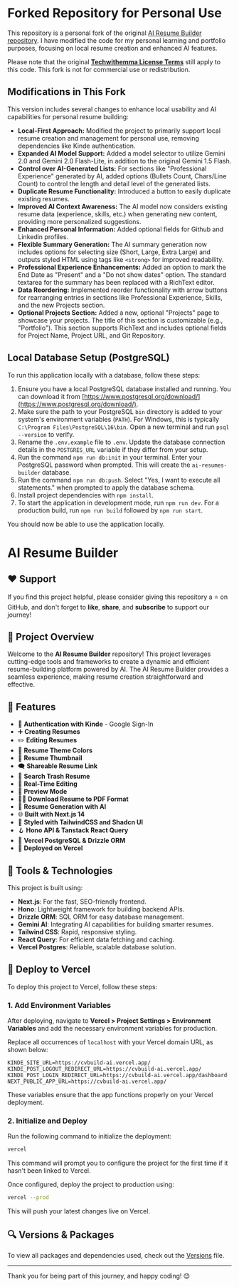 # Forked Repository for Personal Use

This repository is a personal fork of the original [AI Resume Builder repository](https://github.com/TechWithEmmaYT/AI-Resumes-Builder). I have modified the code for my personal learning and portfolio purposes, focusing on local resume creation and enhanced AI features.

Please note that the original **[Techwithemma License Terms](TECHWITHEMMA-LICENSE.md)** still apply to this code. This fork is not for commercial use or redistribution.

## Modifications in This Fork

This version includes several changes to enhance local usability and AI capabilities for personal resume building:

* **Local-First Approach:** Modified the project to primarily support local resume creation and management for personal use, removing dependencies like Kinde authentication.
* **Expanded AI Model Support:** Added a model selector to utilize Gemini 2.0 and Gemini 2.0 Flash-Lite, in addition to the original Gemini 1.5 Flash.
* **Control over AI-Generated Lists:** For sections like "Professional Experience" generated by AI, added options (Bullets Count, Chars/Line Count) to control the length and detail level of the generated lists.
* **Duplicate Resume Functionality:** Introduced a button to easily duplicate existing resumes.
* **Improved AI Context Awareness:** The AI model now considers existing resume data (experience, skills, etc.) when generating new content, providing more personalized suggestions.
* **Enhanced Personal Information:** Added optional fields for Github and Linkedin profiles.
* **Flexible Summary Generation:** The AI summary generation now includes options for selecting size (Short, Large, Extra Large) and outputs styled HTML using tags like `<strong>` for improved readability.
* **Professional Experience Enhancements:** Added an option to mark the End Date as "Present" and a "Do not show dates" option. The standard textarea for the summary has been replaced with a RichText editor.
* **Data Reordering:** Implemented reorder functionality with arrow buttons for rearranging entries in sections like Professional Experience, Skills, and the new Projects section.
* **Optional Projects Section:** Added a new, optional "Projects" page to showcase your projects. The title of this section is customizable (e.g., "Portfolio"). This section supports RichText and includes optional fields for Project Name, Project URL, and Git Repository.

## Local Database Setup (PostgreSQL)

To run this application locally with a database, follow these steps:

1. Ensure you have a local PostgreSQL database installed and running. You can download it from [https://www.postgresql.org/download/](https://www.postgresql.org/download/).
2. Make sure the path to your PostgreSQL `bin` directory is added to your system's environment variables (`PATH`). For Windows, this is typically `C:\Program Files\PostgreSQL\16\bin`. Open a new terminal and run `psql --version` to verify.
3. Rename the `.env.example` file to `.env`. Update the database connection details in the `POSTGRES_URL` variable if they differ from your setup.
4. Run the command `npm run db:init` in your terminal. Enter your PostgreSQL password when prompted. This will create the `ai-resumes-builder` database.
5. Run the command `npm run db:push`. Select "Yes, I want to execute all statements." when prompted to apply the database schema.
6. Install project dependencies with `npm install`.
7. To start the application in development mode, run `npm run dev`. For a production build, run `npm run build` followed by `npm run start`.

You should now be able to use the application locally.

# AI Resume Builder

## ❤️ Support

If you find this project helpful, please consider giving this repository a ⭐️ on GitHub, and don't forget to **like**, **share**, and **subscribe** to support our journey!

## 📌 Project Overview

Welcome to the **AI Resume Builder** repository! This project leverages cutting-edge tools and frameworks to create a dynamic and efficient resume-building platform powered by AI. The AI Resume Builder provides a seamless experience, making resume creation straightforward and effective.

## 🌟 Features

- 🔐 **Authentication with Kinde** - Google Sign-In
- ➕ **Creating Resumes**
- ✏️ **Editing Resumes**
- 🎨 **Resume Theme Colors**
- 📸 **Resume Thumbnail**
- 🗨️ **Shareable Resume Link**
- 🔎 **Search Trash Resume**
- 📡 **Real-Time Editing**
- 🔗 **Preview Mode**
- 👨‍💻 **Download Resume to PDF Format**
- 🤖 **Resume Generation with AI**
- 🌐 **Built with Next.js 14**
- 🎨 **Styled with TailwindCSS and Shadcn UI**
- 🪝 **Hono API & Tanstack React Query**
- 💾 **Vercel PostgreSQL & Drizzle ORM**
- 🚀 **Deployed on Vercel**

## 🚀 Tools & Technologies

This project is built using:

- **Next.js**: For the fast, SEO-friendly frontend.
- **Hono**: Lightweight framework for building backend APIs.
- **Drizzle ORM**: SQL ORM for easy database management.
- **Gemini AI**: Integrating AI capabilities for building smarter resumes.
- **Tailwind CSS**: Rapid, responsive styling.
- **React Query**: For efficient data fetching and caching.
- **Vercel Postgres**: Reliable, scalable database solution.

## 🔄 Deploy to Vercel

To deploy this project to Vercel, follow these steps:

### 1. Add Environment Variables

After deploying, navigate to **Vercel > Project Settings > Environment Variables** and add the necessary environment variables for production.

Replace all occurrences of `localhost` with your Vercel domain URL, as shown below:

```plaintext
KINDE_SITE_URL=https://cvbuild-ai.vercel.app/
KINDE_POST_LOGOUT_REDIRECT_URL=https://cvbuild-ai.vercel.app/
KINDE_POST_LOGIN_REDIRECT_URL=https://cvbuild-ai.vercel.app/dashboard
NEXT_PUBLIC_APP_URL=https://cvbuild-ai.vercel.app/
```

These variables ensure that the app functions properly on your Vercel deployment.

### 2. Initialize and Deploy

Run the following command to initialize the deployment:

```bash
vercel
```

This command will prompt you to configure the project for the first time if it hasn't been linked to Vercel.

Once configured, deploy the project to production using:

```bash
vercel --prod
```

This will push your latest changes live on Vercel.

## 🔍 Versions & Packages

To view all packages and dependencies used, check out the [Versions](versions/version.md) file.

---

Thank you for being part of this journey, and happy coding! 😊
